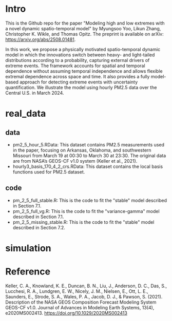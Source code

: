 # Intro
This is the Github repo for the paper "Modeling high and low extremes with a novel dynamic spatio-temporal model" by Myungsoo Yoo, Likun Zhang, Christopher K. Wikle, and Thomas Opitz. The preprint is available on arXiv: https://arxiv.org/abs/2508.01481.

In this work, we propose a physically motivated spatio-temporal dynamic model in which the innovations switch between heavy- and light-tailed distributions according to a probability, capturing external drivers of extreme events. The framework accounts for spatial and temporal dependence without assuming temporal independence and allows flexible extremal dependence across space and time. It also provides a fully model-based approach for detecting extreme events with uncertainty quantification. We illustrate the model using hourly PM2.5 data over the Central U.S. in March 2024.

# real_data
## data
- pm2_5_hour_5.RData: This dataset contains PM2.5 measurements used in the paper, focusing on Arkansas, Oklahoma, and southwestern Missouri from March 19 at 00:30 to March 30 at 23:30. The original data are from NASA’s GEOS-CF v1.0 system (Keller et al., 2021).
- hourly3_basis_170_4_2_crs.RData: This dataset contains the local basis functions used for PM2.5 dataset. 
## code
- pm_2_5_full_stable.R: This is the code to fit the "stable" model described in Section 7.1.
- pm_2_5_full_vg.R: This is the code to fit the "variance-gamma" model described in Section 7.1.
- pm_2_5_missing_stable.R: This is the code to fit the "stable" model described in Section 7.2.


# simulation

# Reference

Keller, C. A., Knowland, K. E., Duncan, B. N., Liu, J., Anderson, D. C., Das, S., Lucchesi, R. A., Lundgren, E. W., Nicely, J. M., Nielsen, E., Ott, L. E., Saunders, E., Strode, S. A., Wales, P. A., Jacob, D. J., & Pawson, S. (2021). Description of the NASA GEOS Composition Forecast Modeling System GEOS-CF v1.0. Journal of Advances in Modeling Earth Systems, 13(4), e2020MS002413. https://doi.org/10.1029/2020MS002413
